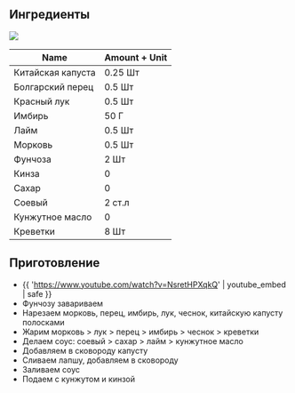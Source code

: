 ## Ингредиенты

![](/images/recipes/glass-wok-shrimps.jpg)

| Name              | Amount + Unit |
|-------------------|---------------|
| Китайская капуста | 0.25 Шт       |
| Болгарский перец  | 0.5 Шт        |
| Красный лук       | 0.5 Шт        |
| Имбирь            | 50 Г          |
| Лайм              | 0.5 Шт        |
| Морковь           | 0.5 Шт        |
| Фунчоза           | 2 Шт          |
| Кинза             | 0             |
| Сахар             | 0             |
| Соевый            | 2 ст.л        |
| Кунжутное масло   | 0             |
| Креветки          | 8 Шт          |

## Приготовление

- {{ 'https://www.youtube.com/watch?v=NsretHPXqkQ' | youtube_embed | safe }}
- Фунчозу завариваем
- Нарезаем морковь, перец, имбирь, лук, чеснок, китайскую капусту полосками
- Жарим морковь > лук > перец > имбирь > чеснок > креветки
- Делаем соус: соевый > сахар > лайм > кунжутное масло
- Добавляем в сковороду капусту
- Сливаем лапшу, добавляем в сковороду
- Заливаем соус
- Подаем с кунжутом и кинзой